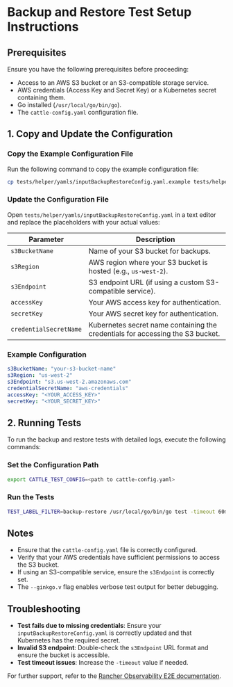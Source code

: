 # Backup and Restore Test Setup Instructions

## Prerequisites
Ensure you have the following prerequisites before proceeding:
- Access to an AWS S3 bucket or an S3-compatible storage service.
- AWS credentials (Access Key and Secret Key) or a Kubernetes secret containing them.
- Go installed (`/usr/local/go/bin/go`).
- The `cattle-config.yaml` configuration file.

## 1. Copy and Update the Configuration

### Copy the Example Configuration File
Run the following command to copy the example configuration file:
```sh
cp tests/helper/yamls/inputBackupRestoreConfig.yaml.example tests/helper/yamls/inputBackupRestoreConfig.yaml
```

### Update the Configuration File
Open `tests/helper/yamls/inputBackupRestoreConfig.yaml` in a text editor and replace the placeholders with your actual values:

| Parameter | Description |
|-----------|-------------|
| `s3BucketName` | Name of your S3 bucket for backups. |
| `s3Region` | AWS region where your S3 bucket is hosted (e.g., `us-west-2`). |
| `s3Endpoint` | S3 endpoint URL (if using a custom S3-compatible service). |
| `accessKey` | Your AWS access key for authentication. |
| `secretKey` | Your AWS secret key for authentication. |
| `credentialSecretName` | Kubernetes secret name containing the credentials for accessing the S3 bucket. |

### Example Configuration
```yaml
s3BucketName: "your-s3-bucket-name"
s3Region: "us-west-2"
s3Endpoint: "s3.us-west-2.amazonaws.com"
credentialSecretName: "aws-credentials"
accessKey: "<YOUR_ACCESS_KEY>"
secretKey: "<YOUR_SECRET_KEY>"
```

## 2. Running Tests

To run the backup and restore tests with detailed logs, execute the following commands:

### Set the Configuration Path
```sh
export CATTLE_TEST_CONFIG=<path to cattle-config.yaml>
```

### Run the Tests
```sh
TEST_LABEL_FILTER=backup-restore /usr/local/go/bin/go test -timeout 60m github.com/rancher/observability-e2e/tests/backuprestore -v -count=1 --ginkgo.v
```

## Notes
- Ensure that the `cattle-config.yaml` file is correctly configured.
- Verify that your AWS credentials have sufficient permissions to access the S3 bucket.
- If using an S3-compatible service, ensure the `s3Endpoint` is correctly set.
- The `--ginkgo.v` flag enables verbose test output for better debugging.

## Troubleshooting
- **Test fails due to missing credentials**: Ensure your `inputBackupRestoreConfig.yaml` is correctly updated and that Kubernetes has the required secret.
- **Invalid S3 endpoint**: Double-check the `s3Endpoint` URL format and ensure the bucket is accessible.
- **Test timeout issues**: Increase the `-timeout` value if needed.

For further support, refer to the [Rancher Observability E2E documentation](https://github.com/rancher/observability-e2e).
